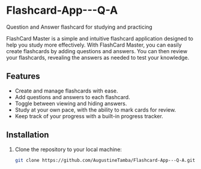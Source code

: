# Flashcard-App---Q-A
Question and Answer flashcard for studying and practicing 

FlashCard Master is a simple and intuitive flashcard application designed to help you study more effectively. With FlashCard Master, you can easily create flashcards by adding questions and answers. You can then review your flashcards, revealing the answers as needed to test your knowledge.

## Features

- Create and manage flashcards with ease.
- Add questions and answers to each flashcard.
- Toggle between viewing and hiding answers.
- Study at your own pace, with the ability to mark cards for review.
- Keep track of your progress with a built-in progress tracker.

## Installation

1. Clone the repository to your local machine:

   ```bash
   git clone https://github.com/AugustineTamba/Flashcard-App---Q-A.git
